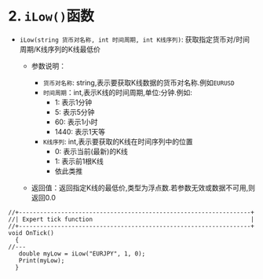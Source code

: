 # 2. `iLow()`函数

- `iLow(string 货币对名称, int 时间周期, int K线序列)`: 获取指定货币对/时间周期/K线序列的K线最低价

  - 参数说明：
    - `货币对名称`: string,表示要获取K线数据的货币对名称.例如`EURUSD`
    - `时间周期`：int,表示K线的时间周期,单位:分钟.例如:
      - 1: 表示1分钟
      - 5: 表示5分钟
      - 60: 表示1小时
      - 1440: 表示1天等
    - `K线序列`: int,表示要获取的K线在时间序列中的位置
      - 0: 表示当前(最新)的K线
      - 1: 表示前1根K线
      - 依此类推

  - 返回值：返回指定K线的最低价,类型为浮点数.若参数无效或数据不可用,则返回0.0

```mq4
//+------------------------------------------------------------------+
//| Expert tick function                                             |
//+------------------------------------------------------------------+
void OnTick()
  {
//---
   double myLow = iLow("EURJPY", 1, 0);
   Print(myLow);
  }
```
